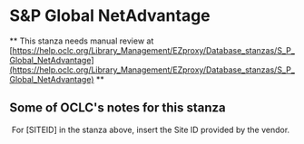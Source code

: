 # S&amp;P Global NetAdvantage
** This stanza needs manual review at [https://help.oclc.org/Library_Management/EZproxy/Database_stanzas/S_P_Global_NetAdvantage](https://help.oclc.org/Library_Management/EZproxy/Database_stanzas/S_P_Global_NetAdvantage) **

## Some of OCLC's notes for this stanza

&nbsp;For [SITEID] in the stanza above, insert the Site ID provided by the vendor.
